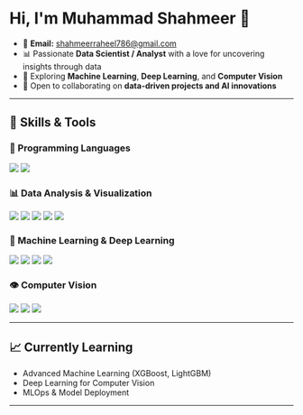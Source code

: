 
# Hi, I'm Muhammad Shahmeer 👋

- 📧 **Email:** [shahmeerraheel786@gmail.com](mailto:shahmeerraheel786@gmail.com)  
- 📊 Passionate **Data Scientist / Analyst** with a love for uncovering insights through data  
- 🤖 Exploring **Machine Learning**, **Deep Learning**, and **Computer Vision**  
- 🤝 Open to collaborating on **data-driven projects and AI innovations**

---

## 🚀 Skills & Tools

### 🧪 Programming Languages
<p>
  <img src="https://img.shields.io/badge/Python-3776AB?style=for-the-badge&logo=python&logoColor=white" />
  <img src="https://img.shields.io/badge/R-276DC3?style=for-the-badge&logo=r&logoColor=white" />
</p>

### 📊 Data Analysis & Visualization
<p>
  <img src="https://img.shields.io/badge/Pandas-150458?style=for-the-badge&logo=pandas&logoColor=white" />
  <img src="https://img.shields.io/badge/Numpy-013243?style=for-the-badge&logo=numpy&logoColor=white" />
  <img src="https://img.shields.io/badge/Matplotlib-11557C?style=for-the-badge&logo=matplotlib&logoColor=white" />
  <img src="https://img.shields.io/badge/Seaborn-76B900?style=for-the-badge&logo=seaborn&logoColor=white" />
  <img src="https://img.shields.io/badge/Excel-217346?style=for-the-badge&logo=microsoft-excel&logoColor=white" />
</p>

### 🤖 Machine Learning & Deep Learning
<p>
  <img src="https://img.shields.io/badge/Scikit--Learn-F7931E?style=for-the-badge&logo=scikit-learn&logoColor=white" />
  <img src="https://img.shields.io/badge/TensorFlow-FF6F00?style=for-the-badge&logo=tensorflow&logoColor=white" />
  <img src="https://img.shields.io/badge/Keras-D00000?style=for-the-badge&logo=keras&logoColor=white" />
  <img src="https://img.shields.io/badge/PyTorch-EE4C2C?style=for-the-badge&logo=pytorch&logoColor=white" />
</p>

### 👁️ Computer Vision
<p>
  <img src="https://img.shields.io/badge/OpenCV-5C3EE8?style=for-the-badge&logo=opencv&logoColor=white" />
  <img src="https://img.shields.io/badge/YOLOv5-00FFFF?style=for-the-badge&logo=yolov5&logoColor=black" />
  <img src="https://img.shields.io/badge/MediaPipe-FF6F00?style=for-the-badge&logo=google&logoColor=white" />
</p>

---

## 📈 Currently Learning
- Advanced Machine Learning (XGBoost, LightGBM)
- Deep Learning for Computer Vision
- MLOps & Model Deployment

---

